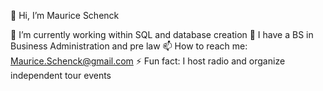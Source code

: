  👋 Hi, I’m Maurice Schenck
 
🌱 I’m currently working within SQL and database creation
💞️ I have a BS in Business Administration and pre law 
📫 How to reach me: Maurice.Schenck@gmail.com
⚡ Fun fact: I host radio and organize independent tour events

